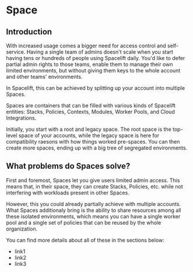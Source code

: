 # Space

## Introduction
With increased usage comes a bigger need for access control and self-service.  Having a single team of admins doesn't scale when you start having tens or hundreds of people using Spacelift daily. You'd like to defer partial admin rights to those teams, enable them to manage their own limited environments, but without giving them keys to the whole account and other teams' environments.

In Spacelift, this can be achieved by splitting up your account into multiple Spaces.

Spaces are containers that can be filled with various kinds of Spacelift entities: Stacks, Policies, Contexts, Modules, Worker Pools, and Cloud Integrations.

Initially, you start with a root and legacy space. The root space is the top-level space of your accounts, while the legacy space is here for compatibility raesons with how things worked pre-spaces. You can then create more spaces, ending up with a big tree of segregated environments.

## What problems do Spaces solve?
First and foremost, Spaces let you give users limited admin access. This means that, in their space, they can create Stacks, Policies, etc. while not interfering with workloads present in other Spaces.

However, this you could already partially achieve with multiple accounts. What Spaces additionaly bring is the ability to share resources among all these isolated environments, which means you can have a single worker pool and a single set of policies that can be reused by the whole organization.

You can find more details about all of these in the sections below:
- link1
- link2
- link3
